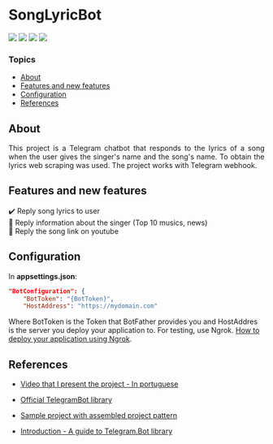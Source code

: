 <h1> SongLyricBot </h1>

<p align="justify">
  <img src="https://img.shields.io/static/v1?label=Telegram&message=Chatbot&color=blue&style=for-the-badge&logo=Telegram"/>
  <img src="https://img.shields.io/static/v1?label=Ngrok&message=deploy&color=blue&style=for-the-badge&logo=Ngrok"/>
  <img src="http://img.shields.io/static/v1?label=Dotnet&message=5.0&color=yellow&style=for-the-badge&logo=Dotnet"/>
  <img src="http://img.shields.io/static/v1?label=STATUS&message=Developing&color=RED&style=for-the-badge"/>
</p>


### Topics 

- [About](#about)
- [Features and new features](#features-and-new-features)
- [Configuration](#configuration)
- [References](#references)


## About
<p align="justify"> 
This project is a Telegram chatbot that responds to the lyrics of a song when the user gives the singer's name and the song's name. 
To obtain the lyrics web scraping was used. The project works with Telegram webhook. 
</p>


## Features and new features
:heavy_check_mark: Reply song lyrics to user
<br>
:hammer: Reply information about the singer (Top 10 musics, news)
<br>
:hammer: Reply the song link on youtube 


## Configuration 
In **appsettings.json**:

``` json
"BotConfiguration": {
    "BotToken": "{BotToken}",
    "HostAddress": "https://mydomain.com"
```

Where BotToken is the Token that BotFather provides you and HostAddres is the server you deploy your application to. For testing, use Ngrok. [How to deploy your application using Ngrok](https://www.youtube.com/watch?v=-Er2kaKxaBg&ab_channel=Jeben).


## References
- [Video that I present the project - In portuguese](https://youtu.be/kcux_o1UDzs)

- [Official TelegramBot library](https://core.telegram.org/bots/api)

- [Sample project with assembled project pattern](https://github.com/TelegramBots/Telegram.Bot.Examples/tree/master/Telegram.Bot.Examples.WebHook)

- [Introduction - A guide to Telegram.Bot library](https://telegrambots.github.io/book/)
